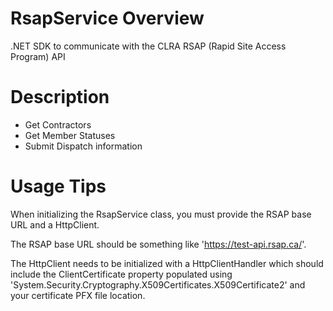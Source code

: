 # RsapService Overview
.NET SDK to communicate with the CLRA RSAP (Rapid Site Access Program) API

# Description
- Get Contractors
- Get Member Statuses
- Submit Dispatch information

# Usage Tips
When initializing the RsapService class, you must provide the RSAP base URL and a HttpClient.

The RSAP base URL should be something like 'https://test-api.rsap.ca/'.

The HttpClient needs to be initialized with a HttpClientHandler which should include the ClientCertificate property populated using 'System.Security.Cryptography.X509Certificates.X509Certificate2' and your certificate PFX file location.

